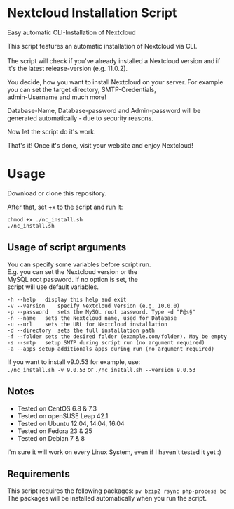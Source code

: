 # Nextcloud Installation Script
Easy automatic CLI-Installation of Nextcloud


This script features an automatic installation of Nextcloud via CLI.<br /><br />
The script will check if you've already installed a Nextcloud version and if it's the latest release-version (e.g. 11.0.2).<br />

You decide, how you want to install Nextcloud on your server. For example you can set the target directory, SMTP-Credentials,<br />
admin-Username and much more!

Database-Name, Database-password and Admin-password will be generated automatically - due to security reasons.

Now let the script do it's work. 

That's it! Once it's done, visit your website and enjoy Nextcloud!

# Usage
Download or clone this repository.

After that, set +x to the script and run it:
```
chmod +x ./nc_install.sh
./nc_install.sh
```

## Usage of script arguments

 You can specify some variables before script run.<br />
 E.g. you can set the Nextcloud version or the <br />
 MySQL root password. If no option is set, the<br />
 script will use default variables.<br />

	-h --help	display this help and exit
	-v --version	specify Nextcloud Version (e.g. 10.0.0)
	-p --password	sets the MySQL root password. Type -d "P@s§"
	-n --name	sets the Nextcloud name, used for Database
	-u --url	sets the URL for Nextcloud installation
	-d --directory	sets the full installation path
	-f --folder sets the desired folder (example.com/folder). May be empty
	-s --smtp	setup SMTP during script run (no argument required)
	-a --apps setup additionals apps during run (no argument required)

If you want to install v9.0.53 for example, use:<br />
`./nc_install.sh -v 9.0.53` or `./nc_install.sh --version 9.0.53`

## Notes
* Tested on CentOS 6.8 & 7.3
* Tested on openSUSE Leap 42.1
* Tested on Ubuntu 12.04, 14.04, 16.04
* Tested on Fedora 23 & 25
* Tested on Debian 7 & 8

I'm sure it will work on every Linux System, even if I haven't tested it yet :)

## Requirements
This script requires the following packages: `pv bzip2 rsync php-process bc`<br />
The packages will be installed automatically when you run the script.
